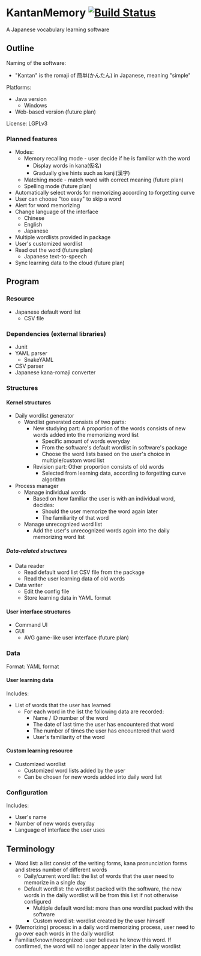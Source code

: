 # KantanMemory [![Build Status](https://travis-ci.org/HenryHu2000/KantanMemory.svg?branch=master)](https://travis-ci.org/HenryHu2000/KantanMemory)
A Japanese vocabulary learning software

## Outline

Naming of the software:
- "Kantan" is the romaji of 簡単(かんたん) in Japanese, meaning "simple"

Platforms:
- Java version
  - Windows
- Web-based version (future plan)

License: LGPLv3

### Planned features
- Modes:
  - Memory recalling mode  - user decide if he is familiar with the word
     - Display words in kana(仮名)
     - Gradually give hints such as kanji(漢字)
  - Matching mode  - match word with correct meaning (future plan)
  - Spelling mode (future plan)
- Automatically select words for memorizing according to forgetting curve
- User can choose "too easy" to skip a word
- Alert for word memorizing
- Change language of the interface
  - Chinese
  - English
  - Japanese
- Multiple wordlists provided in package
- User's customized wordlist
- Read out the word (future plan)
  - Japanese text-to-speech
- Sync learning data to the cloud (future plan)



## Program
### Resource
- Japanese default word list
  - CSV file

### Dependencies (external libraries)
- Junit
- YAML parser
  - SnakeYAML
- CSV parser
- Japanese kana-romaji converter

### Structures
#### Kernel structures
- Daily wordlist generator
  - Wordlist generated consists of two parts:
    - New studying part: A proportion of the words consists of new words added into the memorizing word list
      - Specific amount of words everyday
      - From the software's default wordlist in software's package
      - Choose the word lists based on the user's choice in multiple/custom word list
    - Revision part: Other proportion consists of old words
      - Selected from learning data, according to forgetting curve algorithm
- Process manager
  - Manage individual words
    - Based on how familiar the user is with an individual word, decides:
      - Should the user memorize the word again later
      - The familiarity of that word
  - Manage unrecognized word list
    - Add the user's unrecognized words again into the daily memorizing word list

##### Data-related structures
- Data reader
  - Read default word list CSV file from the package
  - Read the user learning data of old words
- Data writer
  - Edit the config file
  - Store learning data in YAML format

#### User interface structures
- Command UI
- GUI
  - AVG game-like user interface (future plan)

### Data
Format: YAML format

#### User learning data
Includes:
- List of words that the user has learned
  - For each word in the list the following data are recorded:
    - Name / ID number of the word
    - The date of last time the user has encountered that word
    - The number of times the user has encountered that word
    - User's familiarity of the word

#### Custom learning resource
- Customized wordlist
  - Customized word lists added by the user
  - Can be chosen for new words added into daily word list

### Configuration
Includes:
- User's name
- Number of new words everyday
- Language of interface the user uses


## Terminology
- Word list: a list consist of the writing forms, kana pronunciation forms and stress number of different words 
  - Daily/current word list: the list of words that the user need to memorize in a single day
  - Default wordlist: the wordlist packed with the software, the new words in the daily wordlist will be from this list if not otherwise configured
     - Multiple default wordlist: more than one wordlist packed with the software
     - Custom wordlist: wordlist created by the user himself
- (Memorizing) process: in a daily word memorizing process, user need to go over each words in the daily wordlist
- Familiar/known/recognized: user believes he know this word. If confirmed, the word will no longer appear later in the daily wordlist

